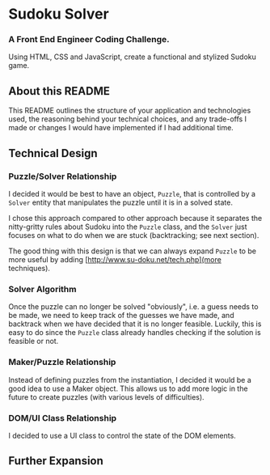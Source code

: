 Sudoku Solver
======

### A Front End Engineer Coding Challenge.
Using HTML, CSS and JavaScript, create a functional and stylized Sudoku game.


## About this README
This README outlines the structure of your application and technologies used,
the reasoning behind your technical choices, and any trade-offs I made or 
changes I would have implemented if I had additional time.

## Technical Design

### Puzzle/Solver Relationship
I decided it would be best to have an object, `Puzzle`, that is controlled by
a `Solver` entity that manipulates the puzzle until it is in a solved state.

I chose this approach compared to other approach because it separates the
nitty-gritty rules about Sudoku into the `Puzzle` class, and the `Solver` just
focuses on what to do when we are stuck (backtracking; see next section).

The good thing with this design is that we can always expand `Puzzle` to be
more useful by adding [http://www.su-doku.net/tech.php](more techniques).

### Solver Algorithm
Once the puzzle can no longer be solved "obviously", i.e. a guess needs to be
made, we need to keep track of the guesses we have made, and backtrack when
we have decided that it is no longer feasible. Luckily, this is easy to do
since the `Puzzle` class already handles checking if the solution is feasible
or not.

### Maker/Puzzle Relationship
Instead of defining puzzles from the instantiation, I decided it would
be a good idea to use a Maker object. This allows us to add more logic in the
future to create puzzles (with various levels of difficulties).

### DOM/UI Class Relationship
I decided to use a UI class to control the state of the DOM elements.

## Further Expansion
